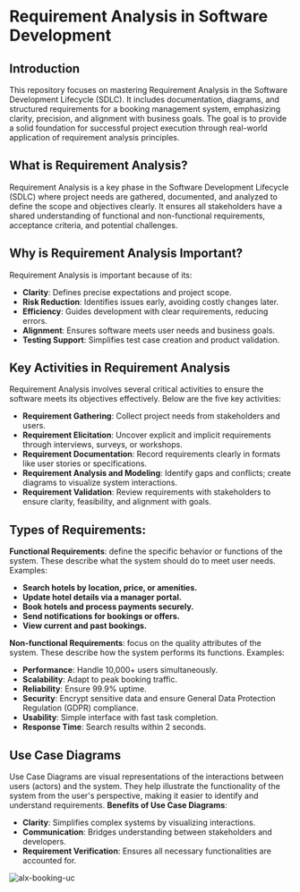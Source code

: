 # Requirement Analysis in Software Development

## Introduction
This repository focuses on mastering Requirement Analysis in the Software Development Lifecycle (SDLC). It includes documentation, diagrams, and structured requirements for a booking management system, emphasizing clarity, precision, and alignment with business goals. The goal is to provide a solid foundation for successful project execution through real-world application of requirement analysis principles.

## What is Requirement Analysis?
Requirement Analysis is a key phase in the Software Development Lifecycle (SDLC) where project needs are gathered, documented, and analyzed to define the scope and objectives clearly. It ensures all stakeholders have a shared understanding of functional and non-functional requirements, acceptance criteria, and potential challenges.

## Why is Requirement Analysis Important?

Requirement Analysis is important because of its:
  - **Clarity**: Defines precise expectations and project scope.
  - **Risk Reduction**: Identifies issues early, avoiding costly changes later.
  - **Efficiency**: Guides development with clear requirements, reducing errors.
  - **Alignment**: Ensures software meets user needs and business goals.
  - **Testing Support**: Simplifies test case creation and product validation.

## Key Activities in Requirement Analysis

Requirement Analysis involves several critical activities to ensure the software meets its objectives effectively. Below are the five key activities:
- **Requirement Gathering**: Collect project needs from stakeholders and users.
- **Requirement Elicitation**: Uncover explicit and implicit requirements through interviews, surveys, or workshops.
- **Requirement Documentation**: Record requirements clearly in formats like user stories or specifications.
- **Requirement Analysis and Modeling**: Identify gaps and conflicts; create diagrams to visualize system interactions.
- **Requirement Validation**: Review requirements with stakeholders to ensure clarity, feasibility, and alignment with goals.

## Types of Requirements:
**Functional Requirements**: define the specific behavior or functions of the system. These describe what the system should do to meet user needs.
  Examples:
  - **Search hotels by location, price, or amenities.**
  - **Update hotel details via a manager portal.**
  - **Book hotels and process payments securely.**
  - **Send notifications for bookings or offers.**
  - **View current and past bookings.**

**Non-functional Requirements**: focus on the quality attributes of the system. These describe how the system performs its functions.
  Examples:
  - **Performance**: Handle 10,000+ users simultaneously.
  - **Scalability**: Adapt to peak booking traffic.
  - **Reliability**: Ensure 99.9% uptime.
  - **Security**: Encrypt sensitive data and ensure General Data Protection Regulation (GDPR) compliance.
  - **Usability**: Simple interface with fast task completion.
  - **Response Time**: Search results within 2 seconds.


## Use Case Diagrams
Use Case Diagrams are visual representations of the interactions between users (actors) and the system. They help illustrate the functionality of the system from the user's perspective, making it easier to identify and understand requirements.
**Benefits of Use Case Diagrams**:
  - **Clarity**: Simplifies complex systems by visualizing interactions.
  - **Communication**: Bridges understanding between stakeholders and developers.
  - **Requirement Verification**: Ensures all necessary functionalities are accounted for.

![alx-booking-uc](https://github.com/user-attachments/assets/644f60b7-8c47-4dc4-b213-4b06a9c17e49)



